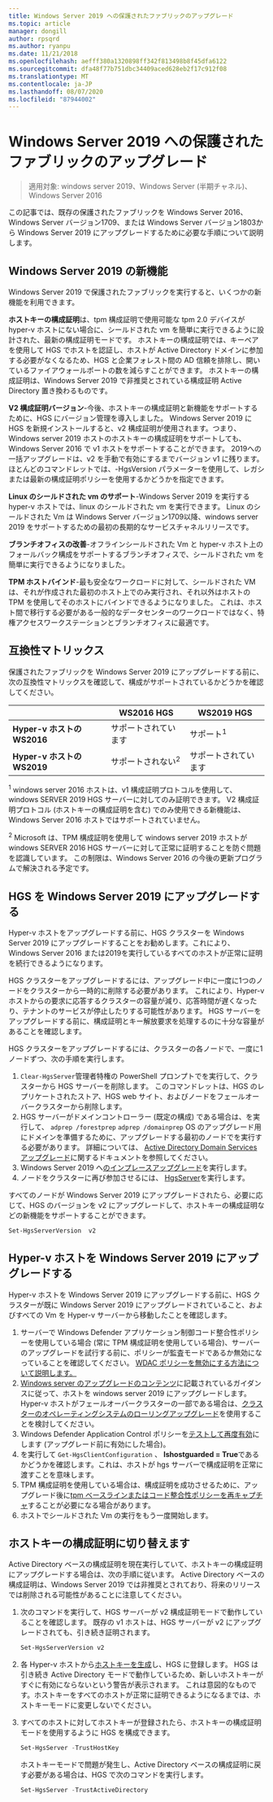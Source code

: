 ```yaml
---
title: Windows Server 2019 への保護されたファブリックのアップグレード
ms.topic: article
manager: dongill
author: rpsqrd
ms.author: ryanpu
ms.date: 11/21/2018
ms.openlocfilehash: aefff380a1320898ff342f813498b8f45dfa6122
ms.sourcegitcommit: dfa48f77b751dbc34409aced628eb2f17c912f08
ms.translationtype: MT
ms.contentlocale: ja-JP
ms.lasthandoff: 08/07/2020
ms.locfileid: "87944002"
---
```

# <a name="upgrade-a-guarded-fabric-to-windows-server-2019"></a>Windows Server 2019 への保護されたファブリックのアップグレード

> 適用対象: windows server 2019、Windows Server (半期チャネル)、Windows Server 2016

この記事では、既存の保護されたファブリックを Windows Server 2016、Windows Server バージョン1709、または Windows Server バージョン1803から Windows Server 2019 にアップグレードするために必要な手順について説明します。

## <a name="whats-new-in-windows-server-2019"></a>Windows Server 2019 の新機能

Windows Server 2019 で保護されたファブリックを実行すると、いくつかの新機能を利用できます。

**ホストキーの構成証明**は、tpm 構成証明で使用可能な tpm 2.0 デバイスが hyper-v ホストにない場合に、シールドされた vm を簡単に実行できるように設計された、最新の構成証明モードです。 ホストキーの構成証明では、キーペアを使用して HGS でホストを認証し、ホストが Active Directory ドメインに参加する必要がなくなるため、HGS と企業フォレスト間の AD 信頼を排除し、開いているファイアウォールポートの数を減らすことができます。 ホストキーの構成証明は、Windows Server 2019 で非推奨とされている構成証明 Active Directory 置き換わるものです。

**V2 構成証明バージョン**-今後、ホストキーの構成証明と新機能をサポートするために、HGS にバージョン管理を導入しました。 Windows Server 2019 に HGS を新規インストールすると、v2 構成証明が使用されます。つまり、Windows server 2019 ホストのホストキーの構成証明をサポートしても、Windows Server 2016 で v1 ホストをサポートすることができます。 2019への一括アップグレードは、v2 を手動で有効にするまでバージョン v1 に残ります。 ほとんどのコマンドレットでは、-HgsVersion パラメーターを使用して、レガシまたは最新の構成証明ポリシーを使用するかどうかを指定できます。

**Linux のシールドされた vm のサポート**-Windows Server 2019 を実行する hyper-v ホストでは、linux のシールドされた vm を実行できます。 Linux のシールドされた Vm は Windows Server バージョン1709以降、windows server 2019 をサポートするための最初の長期的なサービスチャネルリリースです。

**ブランチオフィスの改善**-オフラインシールドされた Vm と hyper-v ホスト上のフォールバック構成をサポートするブランチオフィスで、シールドされた vm を簡単に実行できるようになりました。

**TPM ホストバインド**-最も安全なワークロードに対して、シールドされた VM は、それが作成された最初のホスト上でのみ実行され、それ以外はホストの TPM を使用してそのホストにバインドできるようになりました。 これは、ホスト間で移行する必要がある一般的なデータセンターのワークロードではなく、特権アクセスワークステーションとブランチオフィスに最適です。

## <a name="compatibility-matrix"></a>互換性マトリックス

保護されたファブリックを Windows Server 2019 にアップグレードする前に、次の互換性マトリックスを確認して、構成がサポートされているかどうかを確認してください。

|  | WS2016 HGS | WS2019 HGS|
|---|---|---|
|**Hyper-v ホストの WS2016** | サポートされています | サポート<sup>1</sup>|
|**Hyper-v ホストの WS2019** | サポートされない<sup>2</sup> | サポートされています|

<sup>1</sup> windows server 2016 ホストは、v1 構成証明プロトコルを使用して、windows SERVER 2019 HGS サーバーに対してのみ証明できます。 V2 構成証明プロトコル (ホストキーの構成証明を含む) でのみ使用できる新機能は、Windows Server 2016 ホストではサポートされていません。

<sup>2</sup> Microsoft は、TPM 構成証明を使用して windows server 2019 ホストが windows SERVER 2016 HGS サーバーに対して正常に証明することを防ぐ問題を認識しています。 この制限は、Windows Server 2016 の今後の更新プログラムで解決される予定です。

## <a name="upgrade-hgs-to-windows-server-2019"></a>HGS を Windows Server 2019 にアップグレードする

Hyper-v ホストをアップグレードする前に、HGS クラスターを Windows Server 2019 にアップグレードすることをお勧めします。これにより、Windows Server 2016 または2019を実行しているすべてのホストが正常に証明を続行できるようになります。

HGS クラスターをアップグレードするには、アップグレード中に一度に1つのノードをクラスターから一時的に削除する必要があります。 これにより、Hyper-v ホストからの要求に応答するクラスターの容量が減り、応答時間が遅くなったり、テナントのサービスが停止したりする可能性があります。 HGS サーバーをアップグレードする前に、構成証明とキー解放要求を処理するのに十分な容量があることを確認します。

HGS クラスターをアップグレードするには、クラスターの各ノードで、一度に1ノードずつ、次の手順を実行します。

1.  `Clear-HgsServer`管理者特権の PowerShell プロンプトでを実行して、クラスターから HGS サーバーを削除します。 このコマンドレットは、HGS のレプリケートされたストア、HGS web サイト、およびノードをフェールオーバークラスターから削除します。
2.  HGS サーバーがドメインコントローラー (既定の構成) である場合は、を実行して、 `adprep /forestprep` `adprep /domainprep` OS のアップグレード用にドメインを準備するために、アップグレードする最初のノードでを実行する必要があります。 詳細については、 [Active Directory Domain Services アップグレード](https://docs.microsoft.com/windows-server/identity/ad-ds/deploy/upgrade-domain-controllers#supported-in-place-upgrade-paths)に関するドキュメントを参照してください。
3.  Windows Server 2019 へ[のインプレースアップグレード](../../get-started-19/install-upgrade-migrate-19.md)を実行します。
4.  ノードをクラスターに再び参加させるには、 [HgsServer](guarded-fabric-configure-additional-hgs-nodes.md)を実行します。

すべてのノードが Windows Server 2019 にアップグレードされたら、必要に応じて、HGS のバージョンを v2 にアップグレードして、ホストキーの構成証明などの新機能をサポートすることができます。

```powershell
Set-HgsServerVersion  v2
```

## <a name="upgrade-hyper-v-hosts-to-windows-server-2019"></a>Hyper-v ホストを Windows Server 2019 にアップグレードする

Hyper-v ホストを Windows Server 2019 にアップグレードする前に、HGS クラスターが既に Windows Server 2019 にアップグレードされていること、およびすべての Vm を Hyper-v サーバーから移動したことを確認します。

1.  サーバーで Windows Defender アプリケーション制御コード整合性ポリシーを使用している場合 (常に TPM 構成証明を使用している場合)、サーバーのアップグレードを試行する前に、ポリシーが監査モードであるか無効になっていることを確認してください。 [WDAC ポリシーを無効にする方法について説明します。](https://docs.microsoft.com/windows/security/threat-protection/windows-defender-application-control/disable-windows-defender-application-control-policies)
2.  [Windows server のアップグレードのコンテンツ](../../upgrade/upgrade-overview.md)に記載されているガイダンスに従って、ホストを windows server 2019 にアップグレードします。 Hyper-v ホストがフェールオーバークラスターの一部である場合は、[クラスターのオペレーティングシステムのローリングアップグレード](../../failover-clustering/Cluster-Operating-System-Rolling-Upgrade.md)を使用することを検討してください。
3.  Windows Defender Application Control ポリシーを[テストして再度有効](https://docs.microsoft.com/windows/security/threat-protection/windows-defender-application-control/audit-windows-defender-application-control-policies)にします (アップグレード前に有効にした場合)。
4.  を実行して `Get-HgsClientConfiguration` 、 **Ishostguarded = True**であるかどうかを確認します。これは、ホストが hgs サーバーで構成証明を正常に渡すことを意味します。
5.  TPM 構成証明を使用している場合は、構成証明を成功させるために、アップグレード後に[tpm ベースラインまたはコード整合性ポリシーを再キャプチャ](guarded-fabric-add-host-information-for-tpm-trusted-attestation.md)することが必要になる場合があります。
6.  ホストでシールドされた Vm の実行をもう一度開始します。

## <a name="switch-to-host-key-attestation"></a>ホストキーの構成証明に切り替えます

Active Directory ベースの構成証明を現在実行していて、ホストキーの構成証明にアップグレードする場合は、次の手順に従います。 Active Directory ベースの構成証明は、Windows Server 2019 では非推奨とされており、将来のリリースでは削除される可能性があることに注意してください。

1.  次のコマンドを実行して、HGS サーバーが v2 構成証明モードで動作していることを確認します。 既存の v1 ホストは、HGS サーバーが v2 にアップグレードされても、引き続き証明されます。

    ```powershell
    Set-HgsServerVersion v2
    ```

2.  各 Hyper-v ホストから[ホストキーを生成](guarded-fabric-create-host-key.md)し、HGS に登録します。 HGS は引き続き Active Directory モードで動作しているため、新しいホストキーがすぐに有効にならないという警告が表示されます。 これは意図的なものです。ホストキーをすべてのホストが正常に証明できるようになるまでは、ホストキーモードに変更しないでください。

3.  すべてのホストに対してホストキーが登録されたら、ホストキーの構成証明モードを使用するように HGS を構成できます。

    ```powershell
    Set-HgsServer -TrustHostKey
    ```

    ホストキーモードで問題が発生し、Active Directory ベースの構成証明に戻す必要がある場合は、HGS で次のコマンドを実行します。

    ```powershell
    Set-HgsServer -TrustActiveDirectory
    ```